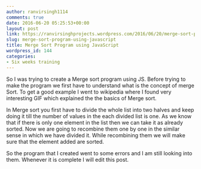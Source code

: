 ```yaml
---
author: ranvirsingh1114
comments: true
date: 2016-06-20 05:25:53+00:00
layout: post
link: https://ranvirsinghprojects.wordpress.com/2016/06/20/merge-sort-program-using-javascript/
slug: merge-sort-program-using-javascript
title: Merge Sort Program using JavaScript
wordpress_id: 144
categories:
- Six weeks training
---
```


So I was trying to create a Merge sort program using JS. Before trying to make the program we first have to understand what is the concept of merge Sort. To get a good example I went to wikipedia where I found very interesting GIF which explained the the basics of Merge sort.

In Merge sort you first have to divide the whole list into two halves and keep doing it till the number of values in the each divided list is one. As we know that if there is only one element in the list then we can take it as already sorted. Now we are going to recombine them one by one in the similar sense in which we have divided it. While recombining them we will make sure that the element added are sorted.

So the program that I created went to some errors and I am still looking into them. Whenever it is complete I will edit this post.

